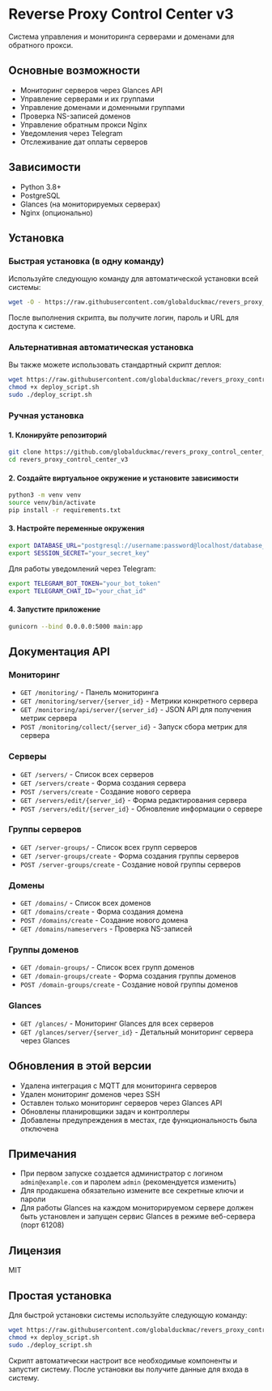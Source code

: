 # Reverse Proxy Control Center v3

Система управления и мониторинга серверами и доменами для обратного прокси.

## Основные возможности

- Мониторинг серверов через Glances API
- Управление серверами и их группами
- Управление доменами и доменными группами
- Проверка NS-записей доменов
- Управление обратным прокси Nginx
- Уведомления через Telegram
- Отслеживание дат оплаты серверов

## Зависимости

- Python 3.8+
- PostgreSQL
- Glances (на мониторируемых серверах)
- Nginx (опционально)

## Установка

### Быстрая установка (в одну команду)

Используйте следующую команду для автоматической установки всей системы:

```bash
wget -O - https://raw.githubusercontent.com/globalduckmac/revers_proxy_control_center_v3/main/quick_install.sh | sudo bash
```

После выполнения скрипта, вы получите логин, пароль и URL для доступа к системе.

### Альтернативная автоматическая установка

Вы также можете использовать стандартный скрипт деплоя:

```bash
wget https://raw.githubusercontent.com/globalduckmac/revers_proxy_control_center_v3/main/deploy_script.sh
chmod +x deploy_script.sh
sudo ./deploy_script.sh
```

### Ручная установка

#### 1. Клонируйте репозиторий

```bash
git clone https://github.com/globalduckmac/revers_proxy_control_center_v3.git
cd revers_proxy_control_center_v3
```

#### 2. Создайте виртуальное окружение и установите зависимости

```bash
python3 -m venv venv
source venv/bin/activate
pip install -r requirements.txt
```

#### 3. Настройте переменные окружения

```bash
export DATABASE_URL="postgresql://username:password@localhost/database_name"
export SESSION_SECRET="your_secret_key"
```

Для работы уведомлений через Telegram:
```bash
export TELEGRAM_BOT_TOKEN="your_bot_token"
export TELEGRAM_CHAT_ID="your_chat_id"
```

#### 4. Запустите приложение

```bash
gunicorn --bind 0.0.0.0:5000 main:app
```

## Документация API

### Мониторинг

- `GET /monitoring/` - Панель мониторинга
- `GET /monitoring/server/{server_id}` - Метрики конкретного сервера
- `GET /monitoring/api/server/{server_id}` - JSON API для получения метрик сервера
- `POST /monitoring/collect/{server_id}` - Запуск сбора метрик для сервера

### Серверы

- `GET /servers/` - Список всех серверов
- `GET /servers/create` - Форма создания сервера
- `POST /servers/create` - Создание нового сервера
- `GET /servers/edit/{server_id}` - Форма редактирования сервера
- `POST /servers/edit/{server_id}` - Обновление информации о сервере

### Группы серверов

- `GET /server-groups/` - Список всех групп серверов
- `GET /server-groups/create` - Форма создания группы серверов
- `POST /server-groups/create` - Создание новой группы серверов

### Домены

- `GET /domains/` - Список всех доменов
- `GET /domains/create` - Форма создания домена
- `POST /domains/create` - Создание нового домена
- `GET /domains/nameservers` - Проверка NS-записей

### Группы доменов

- `GET /domain-groups/` - Список всех групп доменов
- `GET /domain-groups/create` - Форма создания группы доменов
- `POST /domain-groups/create` - Создание новой группы доменов

### Glances

- `GET /glances/` - Мониторинг Glances для всех серверов
- `GET /glances/server/{server_id}` - Детальный мониторинг сервера через Glances

## Обновления в этой версии

- Удалена интеграция с MQTT для мониторинга серверов
- Удален мониторинг доменов через SSH
- Оставлен только мониторинг серверов через Glances API
- Обновлены планировщики задач и контроллеры
- Добавлены предупреждения в местах, где функциональность была отключена

## Примечания

- При первом запуске создается администратор с логином `admin@example.com` и паролем `admin` (рекомендуется изменить)
- Для продакшена обязательно измените все секретные ключи и пароли
- Для работы Glances на каждом мониторируемом сервере должен быть установлен и запущен сервис Glances в режиме веб-сервера (порт 61208)

## Лицензия

MIT
## Простая установка

Для быстрой установки системы используйте следующую команду:

```bash
wget https://raw.githubusercontent.com/globalduckmac/revers_proxy_control_center_v3/main/deploy_script.sh
chmod +x deploy_script.sh
sudo ./deploy_script.sh
```

Скрипт автоматически настроит все необходимые компоненты и запустит систему.
После установки вы получите данные для входа в систему.

